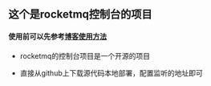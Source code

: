 ## 这个是rocketmq控制台的项目
#### 使用前可以先参考[博客使用方法]( https://blog.csdn.net/qq_38545713/article/details/99325972 )

+ rocketmq的控制台项目是一个开源的项目

+ 直接从github上下载源代码本地部署，配置监听的地址即可


